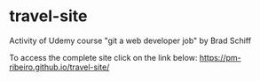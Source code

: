 # travel-site
Activity of Udemy course "git a web developer job" by Brad Schiff

To access the complete site click on the link below:
https://pm-ribeiro.github.io/travel-site/
